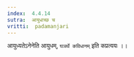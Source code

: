 ```yaml
---
index:  4.4.14
sutra:  आयुधाच्छ च
vritti:  padamanjari
---
```


आयुध्यतेऽनेनेति आयुधम्, `घञर्थे कविधानम्` इति कप्रत्ययः ।।
